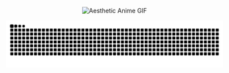 <p align="center">
  <img src="https://media.giphy.com/media/LMcB8XospGZO8UQq87/giphy.gif" width="800" alt="Aesthetic Anime GIF">
</p>

<p align="center">
  <img src="https://raw.githubusercontent.com/im44nne/im44nne/output/snake.svg" />
</p>
